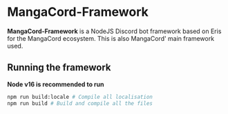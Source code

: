 # MangaCord-Framework

**MangaCord-Framework** is a NodeJS Discord bot framework based on Eris for the MangaCord ecosystem. This is also MangaCord' main framework used.

## Running the framework

**Node v16 is recommended to run**

```bash
npm run build:locale # Compile all localisation
npm run build # Build and compile all the files
```